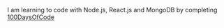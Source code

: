 I am learning to code with Node.js, React.js and MongoDB by completing [100DaysOfCode](https://www.100daysofcode.io/)